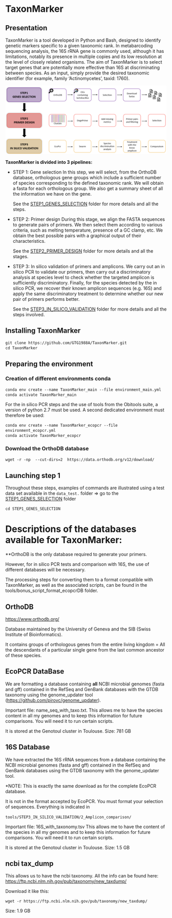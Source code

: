 # TaxonMarker 

## Presentation

TaxonMarker is a tool developed in Python and Bash, designed to identify genetic markers specific to a given taxonomic rank. In metabarcoding sequencing analysis, the 16S rRNA gene is commonly used, although it has limitations, notably its presence in multiple copies and its low resolution at the level of closely related organisms. The aim of TaxonMarker is to select target genes that are potentially more effective than 16S at discriminating between species. As an input, simply provide the desired taxonomic identifier (for example, family ‘Actinomycetes’, taxid: 1760).

![TaxonMarker pipeline:](./TaxonMarker_pipeline.png)


**TaxonMarker is divided into 3 pipelines:**

* STEP 1: Gene selection 
In this step, we will select, from the OrthoDB database, orthologous gene groups which include a sufficient number of species corresponding to the defined taxonomic rank. We will obtain a fasta for each orthologous group. We also get a summary sheet of all the information we have on the gene. 

  See the [STEP1_GENES_SELECTION](./tools/STEP1_GENES_SELECTION) folder for more details and all the steps.

* STEP 2: Primer design 
During this stage, we align the FASTA sequences to generate pairs of primers. We then select them according to various criteria, such as melting temperature, presence of a GC clamp, etc. We obtain the best possible pairs with a graphical output of their characteristics.

   See the [STEP2_PRIMER_DESIGN](./tools/STEP2_PRIMER_DESIGN) folder for more details and all the stages.

* STEP 3: In silico validation of primers and amplicons.
We carry out an in silico PCR to validate our primers, then carry out a discriminatory analysis at species level to check whether the targeted amplicon is sufficiently discriminatory. Finally, for the species detected by the in silico PCR, we recover their known amplicon sequences (e.g. 16S) and apply the same discriminatory treatment to determine whether our new pair of primers performs better.

  See the [STEP3_IN_SILICO_VALIDATION](./tools/STEP3_IN_SILICO_VALIDATION) folder for more details and all the steps involved.

## Installing TaxonMarker

```
git clone https://github.com/GTG1988A/TaxonMarker.git
cd TaxonMarker
```

## Preparing the environment

### Creation of different environments conda

```bash=
conda env create --name TaxonMarker_main --file environment_main.yml
conda activate TaxonMarker_main
```

For the in silico PCR steps and the use of tools from the Obitools suite, a version of python 2.7 must be used. A second dedicated environment must therefore be used: 

```bash=
conda env create --name TaxonMarker_ecopcr --file environment_ecopcr.yml
conda activate TaxonMarker_ecopcr
```


### Download the OrthoDB database 

```bash=
wget -r -np  --cut-dirs=2  https://data.orthodb.org/v12/download/
```

## Launching step 1
Throughout these steps, examples of commands are illustrated using a test data set available in the ``data_test.`` folder
=> go to the [STEP1_GENES_SELECTION](./tools/STEP1_GENES_SELECTION)  folder

```
cd STEP1_GENES_SELECTION
```

# Descriptions of the databases available for TaxonMarker: 

**OrthoDB is the only database required to generate your primers.

However, for in silico PCR tests and comparison with 16S, the use of different databases will be necessary.

The processing steps for converting them to a format compatible with TaxonMarker, as well as the associated scripts, can be found in the tools/bonus_script_format_ecopcrDB folder.

## OrthoDB

https://www.orthodb.org/

Database maintained by the University of Geneva and the SIB (Swiss Institute of Bioinformatics).

It contains groups of orthologous genes from the entire living kingdom
 = All the descendants of a particular single gene from the last common ancestor of these species.

## EcoPCR DataBase
We are formatting a database containing **all** NCBI microbial genomes (fasta and gff) contained in the RefSeq and GenBank databases with the GTDB taxonomy using the genome_updater tool (https://github.com/pirovc/genome_updater).

Important file: name_seq_with_taxo.txt. 
This allows me to have the species content in all my genomes and to keep this information for future comparisons. You will need it to run certain scripts.

It is stored at the Genotoul cluster in Toulouse.
Size: 781 GB

## 16S Database 

We have extracted the 16S rRNA sequences from a database containing the NCBI microbial genomes (fasta and gff) contained in the RefSeq and GenBank databases using the GTDB taxonomy with the genome_updater tool. 

*NOTE: This is exactly the same download as for the complete EcoPCR database.


It is not in the format accepted by EcoPCR. You must format your selection of sequences. Everything is indicated in 

```tools/STEP3_IN_SILICO_VALIDATION/2_Amplicon_comparison/```

Important file: 16S_with_taxonomy.tsv 
This allows me to have the content of the species in all my genomes and to keep this information for future comparisons. You will need it to run certain scripts.

It is stored at the Genotoul cluster in Toulouse.
Size: 1.5 GB 

## ncbi tax_dump

This allows us to have the ncbi taxonomy.
All the info can be found here:
https://ftp.ncbi.nlm.nih.gov/pub/taxonomy/new_taxdump/

Download it like this:
```bash=
wget -r https://ftp.ncbi.nlm.nih.gov/pub/taxonomy/new_taxdump/
```

Size: 1.9 GB
